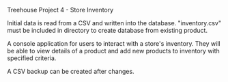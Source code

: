 Treehouse Project 4 - Store Inventory

Initial data is read from a CSV and written into the database. "inventory.csv" must be included in directory to create database from
existing product.

A console application for users to interact with a store's inventory. They will be able to
view details of a product and add new products to inventory with specified criteria.

A CSV backup can be created after changes.
